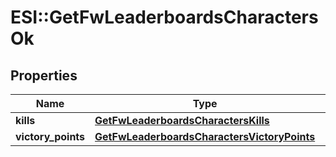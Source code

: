 # ESI::GetFwLeaderboardsCharactersOk

## Properties
Name | Type | Description | Notes
------------ | ------------- | ------------- | -------------
**kills** | [**GetFwLeaderboardsCharactersKills**](GetFwLeaderboardsCharactersKills.md) |  | 
**victory_points** | [**GetFwLeaderboardsCharactersVictoryPoints**](GetFwLeaderboardsCharactersVictoryPoints.md) |  | 


